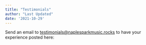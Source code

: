 ```yaml
---
title: "Testimonials"
author: "Last Updated"
date: '2021-10-29'
---
```



Send an email to <a href="mailto:testimonials@naplesparkmusic.rocks">testimonials@naplesparkmusic.rocks</a> to have your experience posted here: 

 

